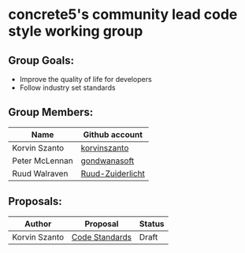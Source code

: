 # concrete5's community lead code style working group

## Group Goals:
* Improve the quality of life for developers
* Follow industry set standards

## Group Members:

| Name | Github account |
| ---- | -------------- |
| Korvin Szanto | [korvinszanto][ks-github] |
| Peter McLennan | [gondwanasoft][pm-github] |
| Ruud Walraven | [Ruud-Zuiderlicht][rw-github] |


## Proposals:

| Author | Proposal | Status |
| ------ | -------- | ------ |
| Korvin Szanto | [Code Standards][proposal-code-standards] | Draft |


[ks-github]: https://github.com/korvinszanto
[pm-github]: https://github.com/gondwanasoft
[rw-github]: https://github.com/Ruud-Zuiderlicht
[proposal-code-standards]: /drafts/code_standards/proposal.md
